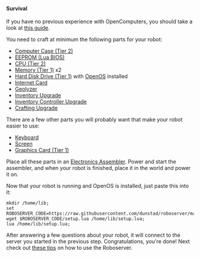 #### Survival

If you have no previous experience with OpenComputers, you should take a look at [this guide](http://ocdoc.cil.li/tutorial:oc1_basic_computer).

You need to craft at minimum the following parts for your robot:
* [Computer Case (Tier 2)](http://crafting-guide.com/browse/opencomputers/computer_case_tier_2/)
* [EEPROM (Lua BIOS)](http://crafting-guide.com/browse/opencomputers/eeprom_lua_bios/)
* [CPU (Tier 2)](http://crafting-guide.com/browse/opencomputers/central_processing_unit_cpu_tier_2/)
* [Memory (Tier 1)](http://crafting-guide.com/browse/opencomputers/memory_tier_1/) x2
* [Hard Disk Drive (Tier 1)](http://crafting-guide.com/browse/opencomputers/hard_disk_drive_tier_1/) with [OpenOS](http://crafting-guide.com/browse/opencomputers/floppy_disk_openos/) installed
* [Internet Card](http://crafting-guide.com/browse/opencomputers/internet_card/)
* [Geolyzer](http://crafting-guide.com/browse/opencomputers/geolyzer/)
* [Inventory Upgrade](http://crafting-guide.com/browse/opencomputers/inventory_upgrade/)
* [Inventory Controller Upgrade](http://crafting-guide.com/browse/opencomputers/inventory_controller_upgrade/)
* [Crafting Upgrade](http://crafting-guide.com/browse/opencomputers/crafting_upgrade/)

There are a few other parts you will probably want that make your robot easier to use:
* [Keyboard](http://crafting-guide.com/browse/opencomputers/keyboard/)
* [Screen](http://crafting-guide.com/browse/opencomputers/screen_tier_1/)
* [Graphics Card (Tier 1)](http://crafting-guide.com/browse/opencomputers/graphics_card_tier_1/)

Place all these parts in an [Electronics Assembler](http://crafting-guide.com/browse/opencomputers/electronics_assembler/). Power and start the assembler, and when your robot is finished, place it in the world and power it on.

Now that your robot is running and OpenOS is installed, just paste this into it:

```
mkdir /home/lib;
set ROBOSERVER_CODE=https://raw.githubusercontent.com/dunstad/roboserver/master/public/lua/oc;
wget $ROBOSERVER_CODE/setup.lua /home/lib/setup.lua;
lua /home/lib/setup.lua;
```

After answering a few questions about your robot, it will connect to the server you started in the previous step. Congratulations, you're done! Next check out [these tips](tips.md) on how to use the Roboserver.